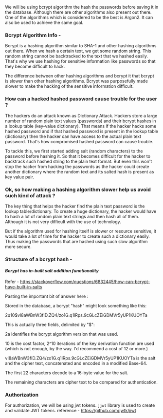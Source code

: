 We will be using bcrypt algorithm the hash the passwords before
saving it in the database. Although there are other algorithms also present out there.
One of the algorithms which is considered to be the best is Argon2. It can also be used
to achieve the same goal.

### Bcrypt Algorithm Info -

Bcrypt is a hashing algorithm similar to SHA-1 and other hashing
algorithms out there.
When we hash a certain text, we get some random string.
This random string cannot be backtracked to the text that we hashed easily.
That's why we use hashing for sensitive information like passwords
so that they become difficult to hack.

The difference between other hashing algorithms and bcrypt it that
bcrypt is slower than other hashing algorithms.
Bcrypt was purposefully made slower to make the hacking of the sensitive
information difficult.

### How can a hacked hashed password cause trouble for the user ?

The hackers do an attack known as Dictionary Attack.
Hackers store a large number of random plain text values (passwords) and 
their bcrypt hashes in a lookup table (key-value dictionary). That means if the hacker hacks some hashed password and if that hashed password is present
in the lookup table (dictionary) then the hacker can have access to the actual plain text password.
That's how compromised hashed password can cause trouble.

To tackle this, we first started adding salt (random characters) to the password before hashing it. So that it becomes difficult for the hacker to backtrack
such hashed string to the plain text format. But even this won't stop the hacker from hacking the passwords as the hacker could create another dictionary where 
the random text and its salted hash is present as key value pair.

### Ok, so how making a hashing algorithm slower help us avoid such kind of attack ?

The key thing that helps the hacker find the plain text password is the lookup table/dictionary.
To create a huge dictionary, the hacker would have to hash a lot of random plain text strings and then hash all of them.
Although it is not very difficult with the use of technology.

But if the algorithm used for hashing itself is slower or resource sensitive, it would take a lot of time for the hacker to 
create such a dictionary easily. Thus making the passwords that are hashed using such slow algorithm more secure.

### Structure of a bcrypt hash -
#### *Bcrypt has in-built salt addition functionality*
Refer - https://stackoverflow.com/questions/6832445/how-can-bcrypt-have-built-in-salts

Pasting the important bit of answer here :

Stored in the database, a bcrypt "hash" might look something like this:

$2a$10$vI8aWBnW3fID.ZQ4/zo1G.q1lRps.9cGLcZEiGDMVr5yUP1KUOYTa

This is actually three fields, delimited by "$":

2a identifies the bcrypt algorithm version that was used.

10 is the cost factor, 2^10 iterations of the key derivation function are used (which is not enough, by the way. I'd recommend a cost of 12 or more.)

vI8aWBnW3fID.ZQ4/zo1G.q1lRps.9cGLcZEiGDMVr5yUP1KUOYTa is the salt and the cipher text, 
concatenated and encoded in a modified Base-64. 

The first 22 characters decode to a 16-byte value for the salt. 

The remaining characters are cipher text to be compared for authentication.

### Authorization

For authorization, we will be using jwt tokens. `jjwt` library is used to create and validate JWT tokens.
reference - https://github.com/jwtk/jjwt


